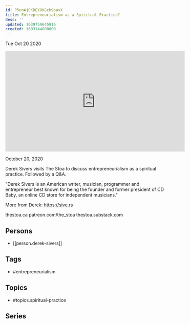```yaml
---
id: P5unAjCKDEXOKGck9oavX
title: Entrepreneurialism as a Spiritual Practice?
desc: ''
updated: 1639759645916
created: 1603144800000
---
```





Tue Oct 20 2020

<iframe width="560" height="315" src="https://www.youtube.com/embed/fmGvb0G2SL8" title="Entrepreneurialism as a Spiritual Practice? w/ Derek Sivers" frameborder="0" allow="accelerometer; autoplay; clipboard-write; encrypted-media; gyroscope; picture-in-picture" allowfullscreen ></iframe>

October 20, 2020

Derek Sivers visits The Stoa to discuss entrepreneurialism as a spiritual practice. Followed by a Q&A.

"Derek Sivers is an American writer, musician, programmer and entrepreneur best known for being the founder and former president of CD Baby, an online CD store for independent musicians."

More from Derek: https://sive.rs

thestoa.ca
patreon.com/the_stoa
thestoa.substack.com

## Persons

- [[person.derek-sivers]]

## Tags

- #entrepreneurialism

## Topics

- #topics.spiritual-practice

## Series



